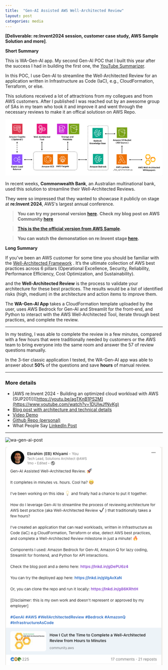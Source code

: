 ```yaml
---
title:  "Gen-AI Assisted AWS Well-Architected Review"
layout: post
categories: media
---
```


**[Deliverable: re:Invent2024 session, customer case study, AWS Sample Solution and more]**.




**Short Summary**

This is WA-Gen-AI app. My second Gen-AI POC that I built this year after the success I had in building the first one, the [YouTube Summarizer](https://ekhiyami.github.io/video-chat/).

In this POC, I use Gen-AI to streamline the Well-Architected Review for an application written in Infrastructure as Code (IaC), e.g., CloudFormation, Terraform, or else. 

This solutions received a lot of attractrions from my collegues and from AWS customers. 
After I published I was reached out by an awesome group of SAs in my team who took it and improve it and went through the necessary reviews to make it an offical solutiosn on AWS Repo.

![wa-gen-ai](/assets/wagenai-2.png) 

In recent weeks, **Commonwealth Bank**, an Australian multinational bank, used this solution to streamline their Well-Architected Reviews. 

They were so impressed that they wanted to showcase it publicly on stage at **re:Invent 2024**, AWS's largest annual conference.



> **You can try my personal version [here](https://wa-genai.streamlit.app/).**
> **Check my blog post on AWS Community [here](https://community.aws/content/2hYteYyGPff8nuzG3ye8HZQOtCf/how-i-cut-the-time-to-complete-a-well-architected-review-from-hours-to-minutes?lang=en)**

> **[This is the the official version from AWS Sample](https://github.com/aws-samples/well-architected-iac-analyzer).**

> **You can watch the demonstation on re:Invent stage [here](https://www.youtube.com/watch?v=1DUIwJfNvKg).**


**Long Summary** 

If you’ve been an AWS customer for some time you should be familiar with the [Well-Architected Framework](https://docs.aws.amazon.com/wellarchitected/latest/framework/welcome.html) . It’s the ultimate collection of AWS best practices across 6 pillars (Operational Excellence, Security, Reliability, Performance Efficiency, Cost Optimization, and Sustainability).

and the **Well-Architected Review**  is the process to validate your architecture for these best practices. The results would be a list of identified risks (high, medium) in the architecture and action items to improve them.

The **WA-Gen-AI App** takes a CloudFormation template uploaded by the user, uses AWS Bedrock for Gen-AI and Streamlit for the front-end, and Python to interact with the AWS Well-Architected Tool, iterate through best practices, and complete the review.

----


In my testing, I was able to complete the review in a few minutes, compared with a few hours that were traditionally needed by customers or the AWS team to bring everyone into the same room and answer the 57 of review questions manually. 

In the 3-tier classic application I tested, the WA-Gen-AI app was able to answer about **50%** of the questions and save **hours** of manual review. 

---


### More details

- [AWS re:Invent 2024 - Building an optimized cloud workload with AWS (SUP201)]([https://youtu.be/agTKnB1PS2M](https://www.youtube.com/watch?v=1DUIwJfNvKg)
- [Blog post with architecture and technical details](https://community.aws/content/2hYteYyGPff8nuzG3ye8HZQOtCf/how-i-cut-the-time-to-complete-a-well-architected-review-from-hours-to-minutes?lang=en)
- [Video Demo](https://youtu.be/agTKnB1PS2M) 
- [Github Repo (personal)](https://github.com/ekhiyami/well-architected-genai)
- What People Say [LinkedIn Post](https://www.linkedin.com/posts/eb-khiyami_how-i-cut-the-time-to-complete-a-well-architected-activity-7242641906160050176-Dz1L?utm_source=share&utm_medium=member_desktop)

----

![wa-gen-ai-post](/assets/reinvent.png)  


![wa-gen-ai-post](/assets/wa-genai-post.png)  
  
